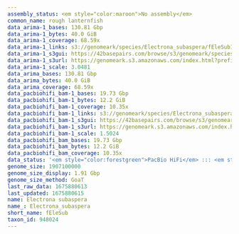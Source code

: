 ```yaml
---
assembly_status: <em style="color:maroon">No assembly</em>
common_name: rough lanternfish
data_arima-1_bases: 130.81 Gbp
data_arima-1_bytes: 40.0 GiB
data_arima-1_coverage: 68.59x
data_arima-1_links: s3://genomeark/species/Electrona_subaspera/fEleSub1/genomic_data/arima/<br>
data_arima-1_s3gui: https://42basepairs.com/browse/s3/genomeark/species/Electrona_subaspera/fEleSub1/genomic_data/arima/
data_arima-1_s3url: https://genomeark.s3.amazonaws.com/index.html?prefix=species/Electrona_subaspera/fEleSub1/genomic_data/arima/
data_arima-1_scale: 3.0481
data_arima_bases: 130.81 Gbp
data_arima_bytes: 40.0 GiB
data_arima_coverage: 68.59x
data_pacbiohifi_bam-1_bases: 19.73 Gbp
data_pacbiohifi_bam-1_bytes: 12.2 GiB
data_pacbiohifi_bam-1_coverage: 10.35x
data_pacbiohifi_bam-1_links: s3://genomeark/species/Electrona_subaspera/fEleSub1/genomic_data/pacbio_hifi/<br>
data_pacbiohifi_bam-1_s3gui: https://42basepairs.com/browse/s3/genomeark/species/Electrona_subaspera/fEleSub1/genomic_data/pacbio_hifi/
data_pacbiohifi_bam-1_s3url: https://genomeark.s3.amazonaws.com/index.html?prefix=species/Electrona_subaspera/fEleSub1/genomic_data/pacbio_hifi/
data_pacbiohifi_bam-1_scale: 1.5024
data_pacbiohifi_bam_bases: 19.73 Gbp
data_pacbiohifi_bam_bytes: 12.2 GiB
data_pacbiohifi_bam_coverage: 10.35x
data_status: '<em style="color:forestgreen">PacBio HiFi</em> ::: <em style="color:forestgreen">Arima</em>'
genome_size: 1907100000
genome_size_display: 1.91 Gbp
genome_size_method: GoaT
last_raw_data: 1675880613
last_updated: 1675880615
name: Electrona subaspera
name_: Electrona_subaspera
short_name: fEleSub
taxon_id: 948024
---
```

